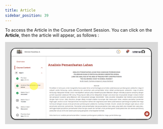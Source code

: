 ```yaml
---
title: Article
sidebar_position: 39
---
```

To access the Article in the Course Content Session. You can click on the **Article**, then the article will appear, as follows : 

![](/img/article-eng.png)

